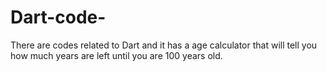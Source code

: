 # Dart-code-
There are codes related to Dart and it has a age calculator that will tell you how much years are left until you are 100 years old.
